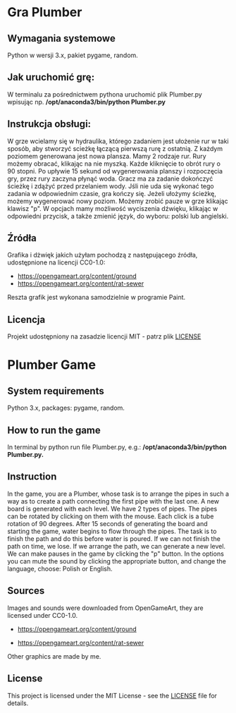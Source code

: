 
# Gra Plumber

## Wymagania systemowe
Python w wersji 3.x, pakiet pygame, random.

## Jak uruchomić grę:
W terminalu za pośrednictwem pythona uruchomić plik Plumber.py wpisując np. **/opt/anaconda3/bin/python Plumber.py**



## Instrukcja obsługi:
  W grze wcielamy się w hydraulika, którego zadaniem jest ułożenie rur w taki sposób, aby stworzyć scieżkę łączącą pierwszą rurę z ostatnią. Z każdym poziomem generowana jest nowa plansza. Mamy 2 rodzaje rur. Rury możemy obracać, klikając na nie myszką. Każde kliknięcie to obrót rury o 90 stopni. Po upływie 15 sekund od wygenerowania planszy i rozpoczęcia gry, przez rury zaczyna płynąć woda. Gracz ma za zadanie dokończyć ścieżkę i zdążyć przed przelaniem wody. Jśli nie uda się wykonać tego zadania w odpowiednim czasie, gra kończy się. Jeżeli ułożymy ścieżkę, możemy wygenerować nowy poziom.
  Możemy zrobić pauze w grze klikając klawisz "p". W opcjach mamy możliwość wyciszenia dźwięku, klikając w odpowiedni przycisk, a także zmienić język, do wyboru: polski lub angielski.
  
  
## Źródła
Grafika i dżwięk jakich użyłam pochodzą z następującego źródła, udostępnione na licencji CC0-1.0:

 *    https://opengameart.org/content/ground
 *    https://opengameart.org/content/rat-sewer
 
Reszta grafik jest wykonana samodzielnie w programie Paint.

## Licencja
Projekt udostępniony na zasadzie licencji MIT - patrz plik [LICENSE](LICENSE)

# Plumber Game

## System requirements
Python 3.x, packages: pygame, random.

## How to run the game
 In terminal by python run file Plumber.py, e.g.:
 **/opt/anaconda3/bin/python Plumber.py.**


## Instruction
   In the game, you are a Plumber, whose task is to arrange the pipes in such a way as to create a path connecting the first pipe with the last one. A new board is generated with each level. We have 2 types of pipes. The pipes can be rotated by clicking on them with the mouse. Each click is a tube rotation of 90 degrees. After 15 seconds of generating the board and starting the game, water begins to flow through the pipes. The task is to finish the path and do this before water is poured. If we can not finish the path on time, we lose. If we arrange the path, we can generate a new level.
  We can make pauses in the game by clicking the "p" button. In the options you can mute the sound by clicking the appropriate button, and change the language, choose: Polish or English.
  
## Sources
Images and sounds were downloaded from OpenGameArt, they are licensed under CC0-1.0.

 *   https://opengameart.org/content/ground

 *   https://opengameart.org/content/rat-sewer
 
Other graphics are made by me.

## License

This project is licensed under the MIT License - see the [LICENSE](LICENSE) file for details.

   

  



